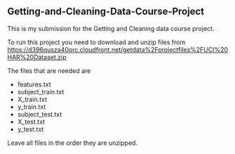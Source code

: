## Getting-and-Cleaning-Data-Course-Project

This is my submission for the Getting and Cleaning data course project.

To run this project you need to download and unzip files from https://d396qusza40orc.cloudfront.net/getdata%2Fprojectfiles%2FUCI%20HAR%20Dataset.zip

The files that are needed are
* features.txt
* subject_train.txt
* X_train.txt
* y_train.txt
* subject_test.txt
* X_test.txt
* y_test.txt

Leave all files in the order they are unzipped.
